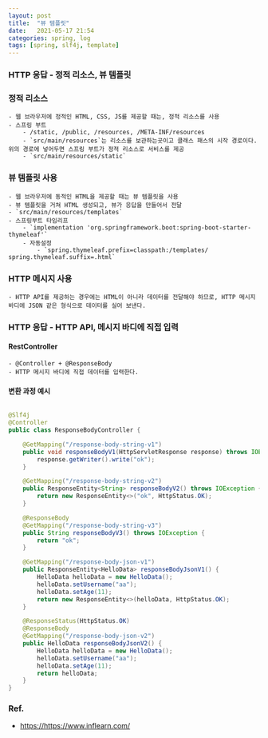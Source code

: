 ```yaml
---
layout: post
title:  "뷰 템플릿"
date:   2021-05-17 21:54
categories: spring, log
tags: [spring, slf4j, template]
---
```


### HTTP 응답 - 정적 리소스, 뷰 템플릿


### 정적 리소스
    - 웹 브라우저에 정적인 HTML, CSS, JS를 제공할 때는, 정적 리소스를 사용
    - 스프링 부트
        - /static, /public, /resources, /META-INF/resources
        - `src/main/resources`는 리소스를 보관하는곳이고 클래스 패스의 시작 경로이다. 위의 경로에 넣어두면 스프링 부트가 정적 리소스로 서비스를 제공
        - `src/main/resources/static`

### 뷰 템플릿 사용
    - 웹 브라우저에 동적인 HTML을 제공할 때는 뷰 템플릿을 사용
    - 뷰 템플릿을 거쳐 HTML 생성되고, 뷰가 응답을 만들어서 전달
    - `src/main/resources/templates`
    - 스프링부트 타임리프
        - `implementation 'org.springframework.boot:spring-boot-starter-thymeleaf'`
        - 자동설정
            - `spring.thymeleaf.prefix=classpath:/templates/ spring.thymeleaf.suffix=.html`

### HTTP 메시지 사용
    - HTTP API를 제공하는 경우에는 HTML이 아니라 데이터를 전달해야 하므로, HTTP 메시지 바디에 JSON 같은 형식으로 데이터를 실어 보낸다.


### HTTP 응답 - HTTP API, 메시지 바디에 직접 입력

#### RestController
    - @Controller + @ResponseBody
    - HTTP 메시지 바디에 직접 데이터를 입력한다.

#### 변환 과정 예시
```java

@Slf4j
@Controller
public class ResponseBodyController {

    @GetMapping("/response-body-string-v1")
    public void responseBodyV1(HttpServletResponse response) throws IOException {
        response.getWriter().write("ok");
    }

    @GetMapping("/response-body-string-v2")
    public ResponseEntity<String> responseBodyV2() throws IOException {
        return new ResponseEntity<>("ok", HttpStatus.OK);
    }

    @ResponseBody
    @GetMapping("/response-body-string-v3")
    public String responseBodyV3() throws IOException {
        return "ok";
    }

    @GetMapping("/response-body-json-v1")
    public ResponseEntity<HelloData> responseBodyJsonV1() {
        HelloData helloData = new HelloData();
        helloData.setUsername("aa");
        helloData.setAge(11);
        return new ResponseEntity<>(helloData, HttpStatus.OK);
    }

    @ResponseStatus(HttpStatus.OK)
    @ResponseBody
    @GetMapping("/response-body-json-v2")
    public HelloData responseBodyJsonV2() {
        HelloData helloData = new HelloData();
        helloData.setUsername("aa");
        helloData.setAge(11);
        return helloData;
    }
}

```
### Ref.
* <https://https://www.inflearn.com/>

